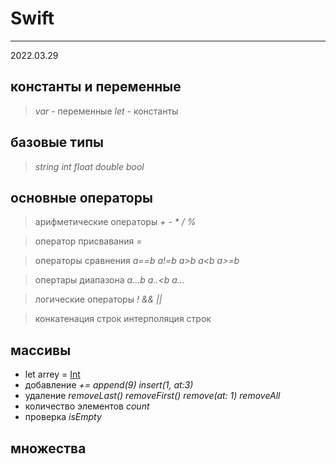 # Swift 
---

2022.03.29
## константы и переменные 

> _var_  - переменные 
> _let_  - константы



## базовые типы

> _string_
> _int_
> _float_
> _double_
> _bool_



## основные операторы

> арифметические операторы _+_  _-_  _*_  _/_  _%_

> оператор присвавания _=_

> операторы сравнения _a==b_  _a!=b_  _a>b_  _a<b_  _a>=b_

> опертары диапазона _a...b_  _a..<b_  _a..._

> логические операторы _!_  _&&_  _||_

> конкатенация строк
> интерполяция строк


## массивы 

- let arrey = [Int]()
- добавление _+=_ _append(9)_ _insert(1, at:3)_
- удаление _removeLast()_ _removeFirst()_ _remove(at: 1)_ _removeAll_ 
- количество элементов _count_
- проверка _isEmpty_


## множества 


